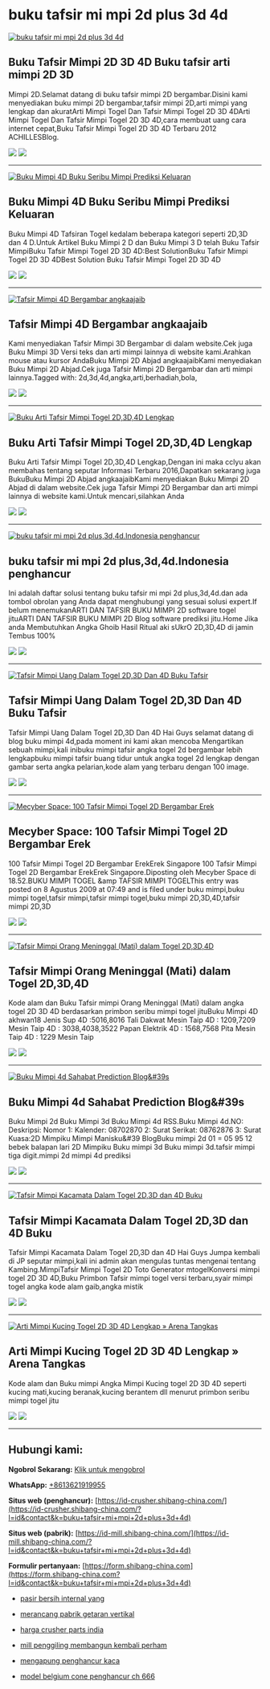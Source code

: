 # buku tafsir mi mpi 2d plus 3d 4d

<a href="https://swt.shibang-china.com/?l=id&img&k=buku+tafsir+mi+mpi+2d+plus+3d+4d" target="_blank">![buku tafsir mi mpi 2d plus 3d 4d](http://static.shibang-china.com/all-800x300/1144.jpg)</a>

## Buku Tafsir Mimpi 2D 3D 4D Buku tafsir arti mimpi 2D 3D
Mimpi 2D.Selamat datang di buku tafsir mimpi 2D bergambar.Disini kami menyediakan buku mimpi 2D bergambar,tafsir mimpi 2D,arti mimpi yang lengkap dan akuratArti Mimpi Togel Dan Tafsir Mimpi Togel 2D 3D 4DArti Mimpi Togel Dan Tafsir Mimpi Togel 2D 3D 4D,cara membuat uang cara internet cepat,Buku Tafsir Mimpi Togel 2D 3D 4D Terbaru 2012 ACHILLESBlog.


<a href="https://whatsapp.shibangsoft.com/WhatsApp.php" target="_blank" title="WhatsApp">![](http://static.shibang-china.com/icon/whatsapp.png)</a> <a href="https://swt.shibang-china.com/?l=id&icon&k=buku+tafsir+mi+mpi+2d+plus+3d+4d" target="_blank">![](http://static.shibang-china.com/icon/chat-id.png)</a>

---

<a href="https://swt.shibang-china.com/?l=id&img&k=buku+tafsir+mi+mpi+2d+plus+3d+4d" target="_blank">![Buku Mimpi 4D Buku Seribu Mimpi Prediksi Keluaran](http://static.shibang-china.com/all-800x300/390.jpg)</a>

## Buku Mimpi 4D Buku Seribu Mimpi Prediksi Keluaran
Buku Mimpi 4D Tafsiran Togel kedalam beberapa kategori seperti 2D,3D dan 4 D.Untuk Artikel Buku Mimpi 2 D dan Buku Mimpi 3 D telah Buku Tafsir MimpiBuku Tafsir Mimpi Togel 2D 3D 4D:Best SolutionBuku Tafsir Mimpi Togel 2D 3D 4DBest Solution Buku Tafsir Mimpi Togel 2D 3D 4D


<a href="https://whatsapp.shibangsoft.com/WhatsApp.php" target="_blank" title="WhatsApp">![](http://static.shibang-china.com/icon/whatsapp.png)</a> <a href="https://swt.shibang-china.com/?l=id&icon&k=buku+tafsir+mi+mpi+2d+plus+3d+4d" target="_blank">![](http://static.shibang-china.com/icon/chat-id.png)</a>

---

<a href="https://swt.shibang-china.com/?l=id&img&k=buku+tafsir+mi+mpi+2d+plus+3d+4d" target="_blank">![Tafsir Mimpi 4D Bergambar angkaajaib](http://static.shibang-china.com/all-800x300/456.jpg)</a>

## Tafsir Mimpi 4D Bergambar angkaajaib
Kami menyediakan Tafsir Mimpi 3D Bergambar di dalam website.Cek juga Buku Mimpi 3D Versi teks dan arti mimpi lainnya di website kami.Arahkan mouse atau kursor AndaBuku Mimpi 2D Abjad angkaajaibKami menyediakan Buku Mimpi 2D Abjad.Cek juga Tafsir Mimpi 2D Bergambar dan arti mimpi lainnya.Tagged with: 2d,3d,4d,angka,arti,berhadiah,bola,


<a href="https://whatsapp.shibangsoft.com/WhatsApp.php" target="_blank" title="WhatsApp">![](http://static.shibang-china.com/icon/whatsapp.png)</a> <a href="https://swt.shibang-china.com/?l=id&icon&k=buku+tafsir+mi+mpi+2d+plus+3d+4d" target="_blank">![](http://static.shibang-china.com/icon/chat-id.png)</a>

---

<a href="https://swt.shibang-china.com/?l=id&img&k=buku+tafsir+mi+mpi+2d+plus+3d+4d" target="_blank">![Buku Arti Tafsir Mimpi Togel 2D,3D,4D Lengkap](http://static.shibang-china.com/all-800x300/323.jpg)</a>

## Buku Arti Tafsir Mimpi Togel 2D,3D,4D Lengkap
Buku Arti Tafsir Mimpi Togel 2D,3D,4D Lengkap,Dengan ini maka cclyu akan membahas tentang seputar Informasi Terbaru 2016,Dapatkan sekarang juga BukuBuku Mimpi 2D Abjad angkaajaibKami menyediakan Buku Mimpi 2D Abjad di dalam website.Cek juga Tafsir Mimpi 2D Bergambar dan arti mimpi lainnya di website kami.Untuk mencari,silahkan Anda


<a href="https://whatsapp.shibangsoft.com/WhatsApp.php" target="_blank" title="WhatsApp">![](http://static.shibang-china.com/icon/whatsapp.png)</a> <a href="https://swt.shibang-china.com/?l=id&icon&k=buku+tafsir+mi+mpi+2d+plus+3d+4d" target="_blank">![](http://static.shibang-china.com/icon/chat-id.png)</a>

---

<a href="https://swt.shibang-china.com/?l=id&img&k=buku+tafsir+mi+mpi+2d+plus+3d+4d" target="_blank">![buku tafsir mi mpi 2d plus,3d,4d.Indonesia penghancur](http://static.shibang-china.com/all-800x300/1274.jpg)</a>

## buku tafsir mi mpi 2d plus,3d,4d.Indonesia penghancur
Ini adalah daftar solusi tentang buku tafsir mi mpi 2d plus,3d,4d.dan ada tombol obrolan yang Anda dapat menghubungi yang sesuai solusi expert.If belum menemukanARTI DAN TAFSIR BUKU MIMPI 2D software togel jituARTI DAN TAFSIR BUKU MIMPI 2D Blog software prediksi jitu.Home Jika anda Membutuhkan Angka Ghoib Hasil Ritual aki sUkrO 2D,3D,4D di jamin Tembus 100%


<a href="https://whatsapp.shibangsoft.com/WhatsApp.php" target="_blank" title="WhatsApp">![](http://static.shibang-china.com/icon/whatsapp.png)</a> <a href="https://swt.shibang-china.com/?l=id&icon&k=buku+tafsir+mi+mpi+2d+plus+3d+4d" target="_blank">![](http://static.shibang-china.com/icon/chat-id.png)</a>

---

<a href="https://swt.shibang-china.com/?l=id&img&k=buku+tafsir+mi+mpi+2d+plus+3d+4d" target="_blank">![Tafsir Mimpi Uang Dalam Togel 2D,3D Dan 4D Buku Tafsir](http://static.shibang-china.com/all-800x300/1039.jpg)</a>

## Tafsir Mimpi Uang Dalam Togel 2D,3D Dan 4D Buku Tafsir
Tafsir Mimpi Uang Dalam Togel 2D,3D Dan 4D Hai Guys selamat datang di blog buku mimpi 4d,pada moment ini kami akan mencoba Mengartikan sebuah mimpi,kali inibuku mimpi tafsir angka togel 2d bergambar lebih lengkapbuku mimpi tafsir buang tidur untuk angka togel 2d lengkap dengan gambar serta angka pelarian,kode alam yang terbaru dengan 100 image.


<a href="https://whatsapp.shibangsoft.com/WhatsApp.php" target="_blank" title="WhatsApp">![](http://static.shibang-china.com/icon/whatsapp.png)</a> <a href="https://swt.shibang-china.com/?l=id&icon&k=buku+tafsir+mi+mpi+2d+plus+3d+4d" target="_blank">![](http://static.shibang-china.com/icon/chat-id.png)</a>

---

<a href="https://swt.shibang-china.com/?l=id&img&k=buku+tafsir+mi+mpi+2d+plus+3d+4d" target="_blank">![Mecyber Space: 100 Tafsir Mimpi Togel 2D Bergambar Erek](http://static.shibang-china.com/all-800x300/433.jpg)</a>

## Mecyber Space: 100 Tafsir Mimpi Togel 2D Bergambar Erek
100 Tafsir Mimpi Togel 2D Bergambar ErekErek Singapore 100 Tafsir Mimpi Togel 2D Bergambar ErekErek Singapore.Diposting oleh Mecyber Space di 18.52.BUKU MIMPI TOGEL &amp TAFSIR MIMPI TOGELThis entry was posted on 8 Agustus 2009 at 07:49 and is filed under buku mimpi,buku mimpi togel,tafsir mimpi,tafsir mimpi togel,buku mimpi 2D,3D,4D,tafsir mimpi 2D,3D


<a href="https://whatsapp.shibangsoft.com/WhatsApp.php" target="_blank" title="WhatsApp">![](http://static.shibang-china.com/icon/whatsapp.png)</a> <a href="https://swt.shibang-china.com/?l=id&icon&k=buku+tafsir+mi+mpi+2d+plus+3d+4d" target="_blank">![](http://static.shibang-china.com/icon/chat-id.png)</a>

---

<a href="https://swt.shibang-china.com/?l=id&img&k=buku+tafsir+mi+mpi+2d+plus+3d+4d" target="_blank">![Tafsir Mimpi Orang Meninggal (Mati) dalam Togel 2D,3D,4D](http://static.shibang-china.com/all-800x300/1257.jpg)</a>

## Tafsir Mimpi Orang Meninggal (Mati) dalam Togel 2D,3D,4D
Kode alam dan Buku Tafsir mimpi Orang Meninggal (Mati) dalam angka togel 2D 3D 4D berdasarkan primbon seribu mimpi togel jituBuku Mimpi 4D akhwan18 Jenis Sup 4D :5016,8016 Tali Dakwat Mesin Taip 4D : 1209,7209 Mesin Taip 4D : 3038,4038,3522 Papan Elektrik 4D : 1568,7568 Pita Mesin Taip 4D : 1229 Mesin Taip


<a href="https://whatsapp.shibangsoft.com/WhatsApp.php" target="_blank" title="WhatsApp">![](http://static.shibang-china.com/icon/whatsapp.png)</a> <a href="https://swt.shibang-china.com/?l=id&icon&k=buku+tafsir+mi+mpi+2d+plus+3d+4d" target="_blank">![](http://static.shibang-china.com/icon/chat-id.png)</a>

---

<a href="https://swt.shibang-china.com/?l=id&img&k=buku+tafsir+mi+mpi+2d+plus+3d+4d" target="_blank">![Buku Mimpi 4d Sahabat Prediction Blog&#39s](http://static.shibang-china.com/all-800x300/71.jpg)</a>

## Buku Mimpi 4d Sahabat Prediction Blog&#39s
Buku Mimpi 2d Buku Mimpi 3d Buku Mimpi 4d RSS.Buku Mimpi 4d.NO: Deskripsi: Nomor 1: Kalender: 08702870 2: Surat Serikat: 08762876 3: Surat Kuasa:2D Mimpiku Mimpi Manisku&#39 BlogBuku mimpi 2d 01 = 05 95 12 bebek balapan lari 2D Mimpiku Buku mimpi 3d Buku mimpi 3d.tafsir mimpi tiga digit.mimpi 2d mimpi 4d prediksi


<a href="https://whatsapp.shibangsoft.com/WhatsApp.php" target="_blank" title="WhatsApp">![](http://static.shibang-china.com/icon/whatsapp.png)</a> <a href="https://swt.shibang-china.com/?l=id&icon&k=buku+tafsir+mi+mpi+2d+plus+3d+4d" target="_blank">![](http://static.shibang-china.com/icon/chat-id.png)</a>

---

<a href="https://swt.shibang-china.com/?l=id&img&k=buku+tafsir+mi+mpi+2d+plus+3d+4d" target="_blank">![Tafsir Mimpi Kacamata Dalam Togel 2D,3D dan 4D Buku](http://static.shibang-china.com/all-800x300/674.jpg)</a>

## Tafsir Mimpi Kacamata Dalam Togel 2D,3D dan 4D Buku
Tafsir Mimpi Kacamata Dalam Togel 2D,3D dan 4D Hai Guys Jumpa kembali di JP seputar mimpi,kali ini admin akan mengulas tuntas mengenai tentang Kambing.MimpiTafsir Mimpi Togel 2D Toto Generator mtogelKonversi mimpi togel 2D 3D 4D,Buku Primbon Tafsir mimpi togel versi terbaru,syair mimpi togel angka kode alam gaib,angka mistik


<a href="https://whatsapp.shibangsoft.com/WhatsApp.php" target="_blank" title="WhatsApp">![](http://static.shibang-china.com/icon/whatsapp.png)</a> <a href="https://swt.shibang-china.com/?l=id&icon&k=buku+tafsir+mi+mpi+2d+plus+3d+4d" target="_blank">![](http://static.shibang-china.com/icon/chat-id.png)</a>

---

<a href="https://swt.shibang-china.com/?l=id&img&k=buku+tafsir+mi+mpi+2d+plus+3d+4d" target="_blank">![Arti Mimpi Kucing Togel 2D 3D 4D Lengkap » Arena Tangkas](http://static.shibang-china.com/all-800x300/711.jpg)</a>

## Arti Mimpi Kucing Togel 2D 3D 4D Lengkap » Arena Tangkas
Kode alam dan Buku mimpi Angka Mimpi Kucing togel 2D 3D 4D seperti kucing mati,kucing beranak,kucing berantem dll menurut primbon seribu mimpi togel jitu

<a href="https://whatsapp.shibangsoft.com/WhatsApp.php" target="_blank" title="WhatsApp">![](http://static.shibang-china.com/icon/whatsapp.png)</a> <a href="https://swt.shibang-china.com/?l=id&icon&k=buku+tafsir+mi+mpi+2d+plus+3d+4d" target="_blank">![](http://static.shibang-china.com/icon/chat-id.png)</a>

---
## Hubungi kami:

**Ngobrol Sekarang:** [Klik untuk mengobrol](https://swt.shibang-china.com?l=id&contact&k=buku+tafsir+mi+mpi+2d+plus+3d+4d)

**WhatsApp:**  [+8613621919955](https://whatsapp.shibangsoft.com/WhatsApp.php)

**Situs web (penghancur):** [https://id-crusher.shibang-china.com/](https://id-crusher.shibang-china.com/?l=id&contact&k=buku+tafsir+mi+mpi+2d+plus+3d+4d)

**Situs web (pabrik):** [https://id-mill.shibang-china.com/](https://id-mill.shibang-china.com/?l=id&contact&k=buku+tafsir+mi+mpi+2d+plus+3d+4d)

**Formulir pertanyaan:** [https://form.shibang-china.com](https://form.shibang-china.com?l=id&contact&k=buku+tafsir+mi+mpi+2d+plus+3d+4d)

* [pasir bersih internal yang](../28/pasir%20bersih%20internal%20yang.md)

* [merancang pabrik getaran vertikal](../29/merancang%20pabrik%20getaran%20vertikal.md)

* [harga crusher parts india](../16/harga%20crusher%20parts%20india.md)

* [mill penggiling membangun kembali perham](../22/mill%20penggiling%20membangun%20kembali%20perham.md)

* [mengapung penghancur kaca](../30/mengapung%20penghancur%20kaca.md)

* [model belgium cone penghancur ch 666](../29/model%20belgium%20cone%20penghancur%20ch%20666.md)